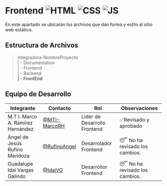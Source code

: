 # Frontend ![HTML](https://img.shields.io/badge/HTML-239120?style=for-the-badge&logo=html5&logoColor=white) ![CSS](https://img.shields.io/badge/CSS-239120?&style=for-the-badge&logo=css3&logoColor=white) ![JS](https://img.shields.io/badge/JavaScript-F7DF1E?style=for-the-badge&logo=javascript&logoColor=black)

En este apartado se ubicarán los archivos que dan forma y estilo al sitio web estático. 

## Estructura de Archivos


>Integradora-NombreProyecto<br>
>| - Documentation <br>
>| - Frontend<br>
>| - Backend<br>
>**| - FrontEnd**

## Equipo de Desarrollo

|Integrante|Contacto|Rol|Observaciones|
|-----------|-------|---|-------------|
|M.T.I. Marco A. Ramírez Hernández|[@MTI-MarcoRH](https://github.com/MTI-MarcoRH)|Lider de Desarrollo Frontend |✅Revisado y aprobado|
|Ángel de Jesús Rufino Mendoza|[@RufinoAngel](https://github.com/RufinoAngel)|Desarrolador Frontend|😴 No ha revisado los cambios.|
|Guadalupe Idai Vargas Galindo|[@IdaiVG](https://github.com/IdaiVG)|Desarrollor Frontend|😴 No ha revisado los cambios.|
